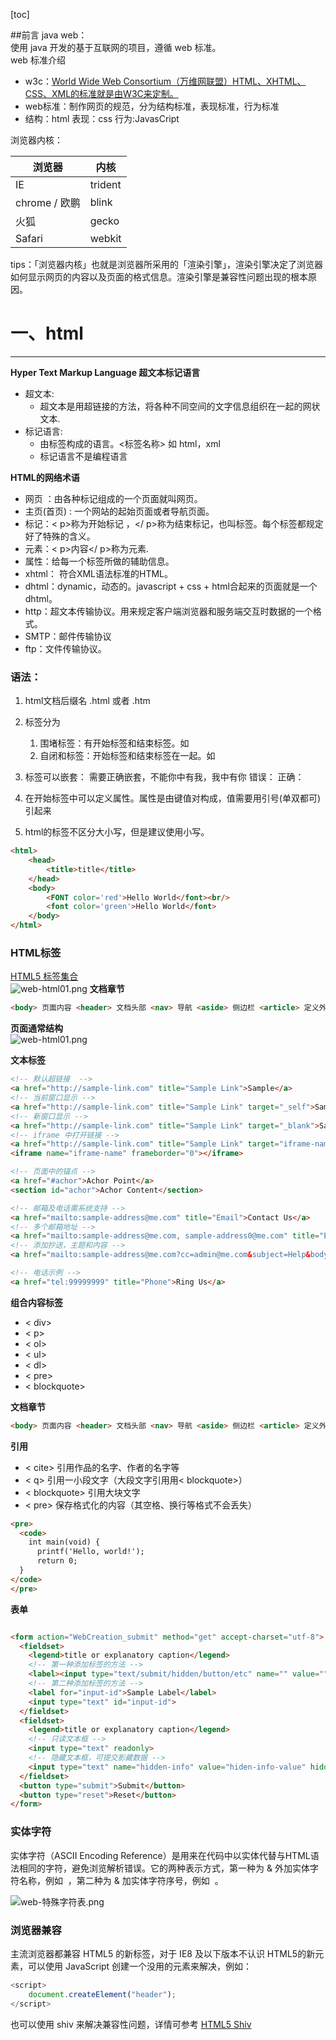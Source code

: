 
[toc]

##前言
java web：<br /> 
使用 java 开发的基于互联网的项目，遵循 web 标准。  
web 标准介绍
- w3c：[World Wide Web Consortium（万维网联盟）HTML、XHTML、CSS、XML的标准就是由W3C来定制。](https://baike.baidu.com/item/W3C组织)  
- web标准：制作网页的规范，分为结构标准，表现标准，行为标准  
- 结构：html 表现：css 行为:JavasCript  
 

浏览器内核：

|浏览器|内核|
|---|---|
|IE	|trident|
|chrome / 欧鹏|	blink
|火狐	|gecko
|Safari	|webkit
tips：「浏览器内核」也就是浏览器所采用的「渲染引擎」，渲染引擎决定了浏览器如何显示网页的内容以及页面的格式信息。渲染引擎是兼容性问题出现的根本原因。
# 一、html
--- 
**Hyper Text Markup Language 超文本标记语言**
* 超文本:
    * 超文本是用超链接的方法，将各种不同空间的文字信息组织在一起的网状文本.
* 标记语言:
    * 由标签构成的语言。<标签名称> 如 html，xml
    * 标记语言不是编程语言

**HTML的网络术语**  
- 网页 ：由各种标记组成的一个页面就叫网页。
- 主页(首页) : 一个网站的起始页面或者导航页面。
- 标记：< p>称为开始标记 ，</ p>称为结束标记，也叫标签。每个标签都规定好了特殊的含义。
- 元素：< p>内容</ p>称为元素.
- 属性：给每一个标签所做的辅助信息。
- xhtml： 符合XML语法标准的HTML。
- dhtml：dynamic，动态的。javascript + css + html合起来的页面就是一个dhtml。
- http：超文本传输协议。用来规定客户端浏览器和服务端交互时数据的一个格式。
- SMTP：邮件传输协议 
- ftp：文件传输协议。


### 语法：
1. html文档后缀名 .html 或者 .htm
2. 标签分为
    1. 围堵标签：有开始标签和结束标签。如 <html> </html>
    2. 自闭和标签：开始标签和结束标签在一起。如 <br/>

3. 标签可以嵌套：
    需要正确嵌套，不能你中有我，我中有你
    错误：<a><b></a></b>
    正确：<a><b></b></a>

4. 在开始标签中可以定义属性。属性是由键值对构成，值需要用引号(单双都可)引起来
5. html的标签不区分大小写，但是建议使用小写。

```html
<html>
    <head>
        <title>title</title>
    </head>
    <body>
        <FONT color='red'>Hello World</font><br/>
        <font color='green'>Hello World</font>
    </body>
</html>
```

### HTML标签

[HTML5 标签集合](http://www.html5star.com/manual/html5label-meaning/)  
![web-html01.png](./img/web/web-html01.png)
**文档章节**
```html
<body> 页面内容 <header> 文档头部 <nav> 导航 <aside> 侧边栏 <article> 定义外部内容（如外部引用的文章） <section> 一个独立的块 <footer> 尾部

```
**页面通常结构**  
![web-html01.png](./img/web/web-html02.png)

**文本标签**  
```html
<!-- 默认超链接  -->
<a href="http://sample-link.com" title="Sample Link">Sample</a>
<!-- 当前窗口显示 -->
<a href="http://sample-link.com" title="Sample Link" target="_self">Sample</a>
<!-- 新窗口显示 -->
<a href="http://sample-link.com" title="Sample Link" target="_blank">Sample</a>
<!-- iframe 中打开链接 -->
<a href="http://sample-link.com" title="Sample Link" target="iframe-name">Sample</a>
<iframe name="iframe-name" frameborder="0"></iframe>

<!-- 页面中的锚点 -->
<a href="#achor">Achor Point</a>
<section id="achor">Achor Content</section>

<!-- 邮箱及电话需系统支持 -->
<a href="mailto:sample-address@me.com" title="Email">Contact Us</a>
<!-- 多个邮箱地址 -->
<a href="mailto:sample-address@me.com, sample-address0@me.com" title="Email">Contact Us</a>
<!-- 添加抄送，主题和内容 -->
<a href="mailto:sample-address@me.com?cc=admin@me.com&subject=Help&body=sample-body-text" title="Email">Contact Us</a>

<!-- 电话示例 -->
<a href="tel:99999999" title="Phone">Ring Us</a>
```

**组合内容标签**
- < div>
- < p>
- < ol>
- < ul>
- < dl>
- < pre>
- < blockquote>

**文档章节**
```html
<body> 页面内容 <header> 文档头部 <nav> 导航 <aside> 侧边栏 <article> 定义外部内容（如外部引用的文章） <section> 一个独立的块 <footer> 尾部
```

**引用**
- < cite> 引用作品的名字、作者的名字等
- < q> 引用一小段文字（大段文字引用用< blockquote>）
- < blockquote> 引用大块文字
- < pre> 保存格式化的内容（其空格、换行等格式不会丢失）
```html
<pre>
  <code>
    int main(void) {
      printf('Hello, world!');
      return 0;
  }
</code>
</pre>
```

**表单**
```html

<form action="WebCreation_submit" method="get" accept-charset="utf-8">
  <fieldset>
    <legend>title or explanatory caption</legend>
    <!-- 第一种添加标签的方法 -->
    <label><input type="text/submit/hidden/button/etc" name="" value=""></label>
    <!-- 第二种添加标签的方法 -->
    <label for="input-id">Sample Label</label>
    <input type="text" id="input-id">
  </fieldset>
  <fieldset>
    <legend>title or explanatory caption</legend>
    <!-- 只读文本框 -->
    <input type="text" readonly>
    <!-- 隐藏文本框，可提交影藏数据 -->
    <input type="text" name="hidden-info" value="hiden-info-value" hidden>
  </fieldset>
  <button type="submit">Submit</button>
  <button type="reset">Reset</button>
</form>
```


### 实体字符

实体字符（ASCII Encoding Reference）是用来在代码中以实体代替与HTML语法相同的字符，避免浏览解析错误。它的两种表示方式，第一种为 & 外加实体字符名称，例如 &nbsp;，第二种为 & 加实体字符序号，例如 &#160;。

![web-特殊字符表.png](./img/web/web-特殊字符表.png)



### 浏览器兼容
主流浏览器都兼容 HTML5 的新标签，对于 IE8 及以下版本不认识 HTML5的新元素，可以使用 JavaScript 创建一个没用的元素来解决，例如：
```JavaScript
<script>
    document.createElement("header");
</script>
```
也可以使用 shiv 来解决兼容性问题，详情可参考 [HTML5 Shiv](https://github.com/afarkas/html5shiv)